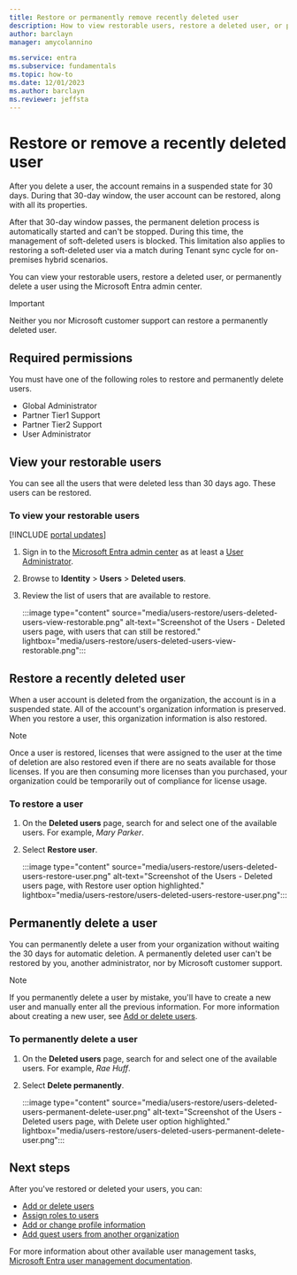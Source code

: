 ```yaml
---
title: Restore or permanently remove recently deleted user
description: How to view restorable users, restore a deleted user, or permanently delete a user with Microsoft Entra ID.
author: barclayn
manager: amycolannino

ms.service: entra
ms.subservice: fundamentals
ms.topic: how-to
ms.date: 12/01/2023
ms.author: barclayn
ms.reviewer: jeffsta
---
```

# Restore or remove a recently deleted user

After you delete a user, the account remains in a suspended state for 30 days. During that 30-day window, the user account can be restored, along with all its properties. 

After that 30-day window passes, the permanent deletion process is automatically started and can't be stopped. During this time, the management of soft-deleted users is blocked. This limitation also applies to restoring a soft-deleted user via a match during Tenant sync cycle for on-premises hybrid scenarios.

You can view your restorable users, restore a deleted user, or permanently delete a user using the Microsoft Entra admin center.

> [!IMPORTANT]
> Neither you nor Microsoft customer support can restore a permanently deleted user.

## Required permissions

You must have one of the following roles to restore and permanently delete users.

- Global Administrator
- Partner Tier1 Support
- Partner Tier2 Support
- User Administrator

## View your restorable users

You can see all the users that were deleted less than 30 days ago. These users can be restored.

### To view your restorable users

[!INCLUDE [portal updates](~/includes/portal-update.md)]

1. Sign in to the [Microsoft Entra admin center](https://entra.microsoft.com) as at least a [User Administrator](~/identity/role-based-access-control/permissions-reference.md#user-administrator).

1. Browse to **Identity** > **Users** > **Deleted users**.

1. Review the list of users that are available to restore.

   :::image type="content" source="media/users-restore/users-deleted-users-view-restorable.png" alt-text="Screenshot of the Users - Deleted users page, with users that can still be restored." lightbox="media/users-restore/users-deleted-users-view-restorable.png":::

## Restore a recently deleted user

When a user account is deleted from the organization, the account is in a suspended state. All of the account's organization information is preserved. When you restore a user, this organization information is also restored.

> [!NOTE]
> Once a user is restored, licenses that were assigned to the user at the time of deletion are also restored even if there are no seats available for those licenses. If you are then consuming more licenses than you purchased, your organization could be temporarily out of compliance for license usage.

### To restore a user

1. On the **Deleted users** page, search for and select one of the available users. For example, _Mary Parker_.

2. Select **Restore user**.

   :::image type="content" source="media/users-restore/users-deleted-users-restore-user.png" alt-text="Screenshot of the Users - Deleted users page, with Restore user option highlighted." lightbox="media/users-restore/users-deleted-users-restore-user.png":::

## Permanently delete a user

You can permanently delete a user from your organization without waiting the 30 days for automatic deletion. A permanently deleted user can't be restored by you, another administrator, nor by Microsoft customer support.

>[!Note]
>If you permanently delete a user by mistake, you'll have to create a new user and manually enter all the previous information. For more information about creating a new user, see [Add or delete users](./add-users.md).

### To permanently delete a user

1. On the **Deleted users** page, search for and select one of the available users. For example, _Rae Huff_.

2. Select **Delete permanently**.

   :::image type="content" source="media/users-restore/users-deleted-users-permanent-delete-user.png" alt-text="Screenshot of the Users - Deleted users page, with Delete user option highlighted." lightbox="media/users-restore/users-deleted-users-permanent-delete-user.png":::

## Next steps

After you've restored or deleted your users, you can:

- [Add or delete users](./add-users.md)
- [Assign roles to users](./how-subscriptions-associated-directory.yml)
- [Add or change profile information](./how-to-manage-user-profile-info.md)
- [Add guest users from another organization](~/external-id/what-is-b2b.md)

For more information about other available user management tasks, [Microsoft Entra user management documentation](~/identity/users/index.yml).
